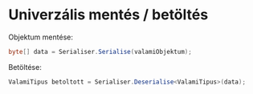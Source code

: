 # Univerzális mentés / betöltés

Objektum mentése:
```c#
byte[] data = Serialiser.Serialise(valamiObjektum);
```

Betöltése:
```c#
ValamiTipus betoltott = Serialiser.Deserialise<ValamiTipus>(data);
```
